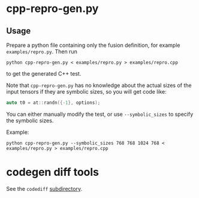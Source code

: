 <!--
 * SPDX-FileCopyrightText: Copyright (c) 2023-present NVIDIA CORPORATION & AFFILIATES.
 * All rights reserved.
 * SPDX-License-Identifier: BSD-3-Clause
-->

# cpp-repro-gen.py

## Usage

Prepare a python file containing only the fusion definition, for example `examples/repro.py`. Then run

```
python cpp-repro-gen.py < examples/repro.py > examples/repro.cpp
```

to get the generated C++ test.

Note that `cpp-repro-gen.py` has no knowledge about the actual sizes of the input tensors if they are symbolic sizes, so you will get code like:

```C++
auto t0 = at::randn({-1}, options);
```

You can either manually modify the test, or use `--symbolic_sizes` to specify the symbolic sizes.

Example:

```
python cpp-repro-gen.py --symbolic_sizes 768 768 1024 768 < examples/repro.py > examples/repro.cpp
```

# codegen diff tools

See the `codediff` [subdirectory](codediff/README.md).
